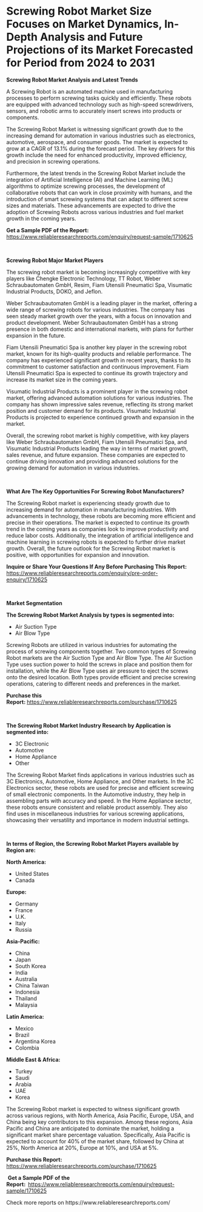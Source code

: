 <p><h1>Screwing Robot Market Size Focuses on Market Dynamics, In-Depth Analysis and Future Projections of its Market Forecasted for Period from 2024 to 2031</h1></p><p><strong>Screwing Robot Market Analysis and Latest Trends</strong></p>
<p><p>A Screwing Robot is an automated machine used in manufacturing processes to perform screwing tasks quickly and efficiently. These robots are equipped with advanced technology such as high-speed screwdrivers, sensors, and robotic arms to accurately insert screws into products or components. </p><p>The Screwing Robot Market is witnessing significant growth due to the increasing demand for automation in various industries such as electronics, automotive, aerospace, and consumer goods. The market is expected to grow at a CAGR of 13.1% during the forecast period. The key drivers for this growth include the need for enhanced productivity, improved efficiency, and precision in screwing operations. </p><p>Furthermore, the latest trends in the Screwing Robot Market include the integration of Artificial Intelligence (AI) and Machine Learning (ML) algorithms to optimize screwing processes, the development of collaborative robots that can work in close proximity with humans, and the introduction of smart screwing systems that can adapt to different screw sizes and materials. These advancements are expected to drive the adoption of Screwing Robots across various industries and fuel market growth in the coming years.</p></p>
<p><strong>Get a Sample PDF of the Report:&nbsp;</strong> <a href="https://www.reliableresearchreports.com/enquiry/request-sample/1710625">https://www.reliableresearchreports.com/enquiry/request-sample/1710625</a></p>
<p>&nbsp;</p>
<p><strong>Screwing Robot Major Market Players</strong></p>
<p><p>The screwing robot market is becoming increasingly competitive with key players like Chengke Electronic Technology, TT Robot, Weber Schraubautomaten GmbH, Resim, Fiam Utensili Pneumatici Spa, Visumatic Industrial Products, DOKO, and Jeflon. </p><p>Weber Schraubautomaten GmbH is a leading player in the market, offering a wide range of screwing robots for various industries. The company has seen steady market growth over the years, with a focus on innovation and product development. Weber Schraubautomaten GmbH has a strong presence in both domestic and international markets, with plans for further expansion in the future.</p><p>Fiam Utensili Pneumatici Spa is another key player in the screwing robot market, known for its high-quality products and reliable performance. The company has experienced significant growth in recent years, thanks to its commitment to customer satisfaction and continuous improvement. Fiam Utensili Pneumatici Spa is expected to continue its growth trajectory and increase its market size in the coming years.</p><p>Visumatic Industrial Products is a prominent player in the screwing robot market, offering advanced automation solutions for various industries. The company has shown impressive sales revenue, reflecting its strong market position and customer demand for its products. Visumatic Industrial Products is projected to experience continued growth and expansion in the market.</p><p>Overall, the screwing robot market is highly competitive, with key players like Weber Schraubautomaten GmbH, Fiam Utensili Pneumatici Spa, and Visumatic Industrial Products leading the way in terms of market growth, sales revenue, and future expansion. These companies are expected to continue driving innovation and providing advanced solutions for the growing demand for automation in various industries.</p></p>
<p>&nbsp;</p>
<p><strong>What Are The Key Opportunities For Screwing Robot Manufacturers?</strong></p>
<p><p>The Screwing Robot market is experiencing steady growth due to increasing demand for automation in manufacturing industries. With advancements in technology, these robots are becoming more efficient and precise in their operations. The market is expected to continue its growth trend in the coming years as companies look to improve productivity and reduce labor costs. Additionally, the integration of artificial intelligence and machine learning in screwing robots is expected to further drive market growth. Overall, the future outlook for the Screwing Robot market is positive, with opportunities for expansion and innovation.</p></p>
<p><strong>Inquire or Share Your Questions If Any Before Purchasing This Report:</strong> <a href="https://www.reliableresearchreports.com/enquiry/pre-order-enquiry/1710625">https://www.reliableresearchreports.com/enquiry/pre-order-enquiry/1710625</a></p>
<p>&nbsp;</p>
<p><strong>Market Segmentation</strong></p>
<p><strong>The Screwing Robot Market Analysis by types is segmented into:</strong></p>
<p><ul><li>Air Suction Type</li><li>Air Blow Type</li></ul></p>
<p><p>Screwing Robots are utilized in various industries for automating the process of screwing components together. Two common types of Screwing Robot markets are the Air Suction Type and Air Blow Type. The Air Suction Type uses suction power to hold the screws in place and position them for installation, while the Air Blow Type uses air pressure to eject the screws onto the desired location. Both types provide efficient and precise screwing operations, catering to different needs and preferences in the market.</p></p>
<p><strong>Purchase this Report:&nbsp;</strong><a href="https://www.reliableresearchreports.com/purchase/1710625">https://www.reliableresearchreports.com/purchase/1710625</a></p>
<p>&nbsp;</p>
<p><strong>The Screwing Robot Market Industry Research by Application is segmented into:</strong></p>
<p><ul><li>3C Electronic</li><li>Automotive</li><li>Home Appliance</li><li>Other</li></ul></p>
<p><p>The Screwing Robot Market finds applications in various industries such as 3C Electronics, Automotive, Home Appliance, and Other markets. In the 3C Electronics sector, these robots are used for precise and efficient screwing of small electronic components. In the Automotive industry, they help in assembling parts with accuracy and speed. In the Home Appliance sector, these robots ensure consistent and reliable product assembly. They also find uses in miscellaneous industries for various screwing applications, showcasing their versatility and importance in modern industrial settings.</p></p>
<p>&nbsp;</p>
<p><strong>In terms of Region, the Screwing Robot Market Players available by Region are:</strong></p>
<p>
    <p> <strong> North America: </strong>
        <ul>
            <li>United States</li>
            <li>Canada</li>
        </ul>
        </p> 
    <p> <strong> Europe: </strong>
        <ul>
            <li>Germany</li>
            <li>France</li>
            <li>U.K.</li>
            <li>Italy</li>
            <li>Russia</li>
        </ul>
        </p> 
    <p> <strong> Asia-Pacific: </strong>
        <ul>
            <li>China</li>
            <li>Japan</li>
            <li>South Korea</li>
            <li>India</li>
            <li>Australia</li>
            <li>China Taiwan</li>
            <li>Indonesia</li>
            <li>Thailand</li>
            <li>Malaysia</li>
        </ul>
        </p> 
    <p> <strong> Latin America: </strong>
        <ul>
            <li>Mexico</li>
            <li>Brazil</li>
            <li>Argentina Korea</li>
            <li>Colombia</li>
        </ul>
        </p> 
    <p> <strong> Middle East & Africa: </strong>
        <ul>
            <li>Turkey</li>
            <li>Saudi</li>
            <li>Arabia</li>
            <li>UAE</li>
            <li>Korea</li>
        </ul>
    </p>
    </p>
<p><p>The Screwing Robot market is expected to witness significant growth across various regions, with North America, Asia Pacific, Europe, USA, and China being key contributors to this expansion. Among these regions, Asia Pacific and China are anticipated to dominate the market, holding a significant market share percentage valuation. Specifically, Asia Pacific is expected to account for 40% of the market share, followed by China at 25%, North America at 20%, Europe at 10%, and USA at 5%.</p></p>
<p><strong>Purchase this Report: </strong><a href="https://www.reliableresearchreports.com/purchase/1710625">https://www.reliableresearchreports.com/purchase/1710625</a></p>
<p>&nbsp;<strong>Get a Sample PDF of the Report:&nbsp;&nbsp;</strong><a href="https://www.reliableresearchreports.com/enquiry/request-sample/1710625">https://www.reliableresearchreports.com/enquiry/request-sample/1710625</a></p>
<p><strong></strong></p>
<p>Check more reports on https://www.reliableresearchreports.com/</p>